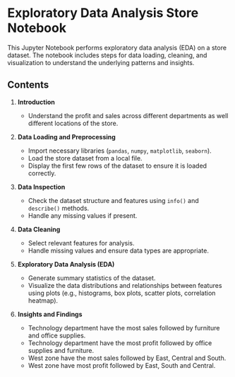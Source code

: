 # Exploratory Data Analysis Store Notebook

This Jupyter Notebook performs exploratory data analysis (EDA) on a store dataset. The notebook includes steps for data loading, cleaning, and visualization to understand the underlying patterns and insights.

## Contents

1. **Introduction**
   - Understand the profit and sales across different departments as well different locations of the store.

2. **Data Loading and Preprocessing**
   - Import necessary libraries (`pandas`, `numpy`, `matplotlib`, `seaborn`).
   - Load the store dataset from a local file.
   - Display the first few rows of the dataset to ensure it is loaded correctly.

3. **Data Inspection**
   - Check the dataset structure and features using `info()` and `describe()` methods.
   - Handle any missing values if present.

4. **Data Cleaning**
   - Select relevant features for analysis.
   - Handle missing values and ensure data types are appropriate.

5. **Exploratory Data Analysis (EDA)**
   - Generate summary statistics of the dataset.
   - Visualize the data distributions and relationships between features using plots (e.g., histograms, box plots, scatter plots, correlation heatmap).

6. **Insights and Findings**
   - Technology department have the most sales followed by furniture and office supplies.
   - Technology department have the most profit followed by office supplies and furniture.
   - West zone have the most sales followed by East, Central and South.
   - West zone have most profit followed by East, South and Central.
     
